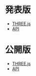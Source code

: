 # 発表版
- [THREE.js](https://www.canva.com/design/DADSDk79L0M/VdV2VbJia-U1DzzchEWH-g/view)
- [API](https://www.canva.com/design/DADR_YPaE9A/og4ctzJgxhKwfo8_BzAyqw/view)

# 公開版
- [THREE.js](https://www.canva.com/design/DADSF-hqhHA/GBMy7SzO0pTfSXM1W_QdDw/view)
- [API](https://www.canva.com/design/DADR_0yggPM/QG6Uomgh-wwUDOixOi9JLw/view)
